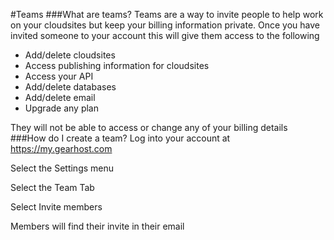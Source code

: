 #Teams
###What are teams?
Teams are a way to invite people to help work on your cloudsites but keep your billing information private. Once you have invited someone to your account this will give them access to the following

* Add/delete cloudsites
* Access publishing information for cloudsites
* Access your API
* Add/delete databases
* Add/delete email
* Upgrade any plan

They will not be able to access or change any of your billing details
###How do I create a team?
Log into your account at https://my.gearhost.com

Select the Settings menu

Select the Team Tab

Select Invite members

Members will find their invite in their email 